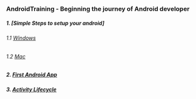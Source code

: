 ### AndroidTraining - Beginning the journey of Android developer
##### 1. [Simple Steps to setup your android]
###### 1.1 [Windows](https://github.com/faheema/AndroidTraining/wiki/AndroidSetup)
###### 1.2 [Mac](https://github.com/faheema/AndroidTraining/wiki/AndroidSetup)
##### 2. [First Android App](https://github.com/faheema/AndroidTraining/tree/master/FirstApp)
##### 3. [Activity Lifecycle](https://github.com/faheema/AndroidTraining/tree/master/SimpleActivityLifeCycle)
       



